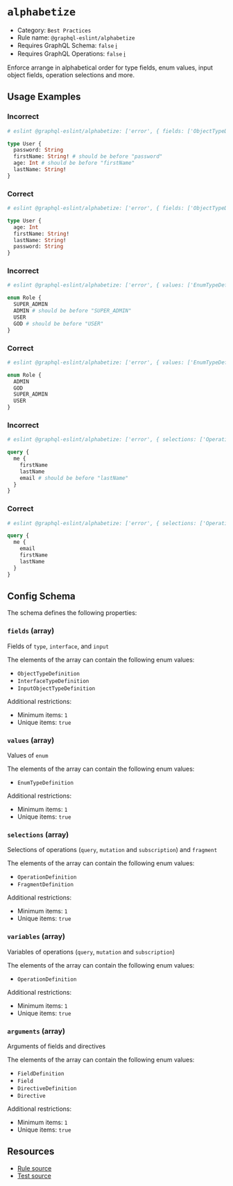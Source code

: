 # `alphabetize`

- Category: `Best Practices`
- Rule name: `@graphql-eslint/alphabetize`
- Requires GraphQL Schema: `false` [ℹ️](../../README.md#extended-linting-rules-with-graphql-schema)
- Requires GraphQL Operations: `false` [ℹ️](../../README.md#extended-linting-rules-with-siblings-operations)

Enforce arrange in alphabetical order for type fields, enum values, input object fields, operation selections and more.

## Usage Examples

### Incorrect

```graphql
# eslint @graphql-eslint/alphabetize: ['error', { fields: ['ObjectTypeDefinition'] }]

type User {
  password: String
  firstName: String! # should be before "password"
  age: Int # should be before "firstName"
  lastName: String!
}
```

### Correct

```graphql
# eslint @graphql-eslint/alphabetize: ['error', { fields: ['ObjectTypeDefinition'] }]

type User {
  age: Int
  firstName: String!
  lastName: String!
  password: String
}
```

### Incorrect

```graphql
# eslint @graphql-eslint/alphabetize: ['error', { values: ['EnumTypeDefinition'] }]

enum Role {
  SUPER_ADMIN
  ADMIN # should be before "SUPER_ADMIN"
  USER
  GOD # should be before "USER"
}
```

### Correct

```graphql
# eslint @graphql-eslint/alphabetize: ['error', { values: ['EnumTypeDefinition'] }]

enum Role {
  ADMIN
  GOD
  SUPER_ADMIN
  USER
}
```

### Incorrect

```graphql
# eslint @graphql-eslint/alphabetize: ['error', { selections: ['OperationDefinition'] }]

query {
  me {
    firstName
    lastName
    email # should be before "lastName"
  }
}
```

### Correct

```graphql
# eslint @graphql-eslint/alphabetize: ['error', { selections: ['OperationDefinition'] }]

query {
  me {
    email
    firstName
    lastName
  }
}
```

## Config Schema

The schema defines the following properties:

### `fields` (array)

Fields of `type`, `interface`, and `input`

The elements of the array can contain the following enum values:

- `ObjectTypeDefinition`
- `InterfaceTypeDefinition`
- `InputObjectTypeDefinition`

Additional restrictions:

* Minimum items: `1`
* Unique items: `true`

### `values` (array)

Values of `enum`

The elements of the array can contain the following enum values:

- `EnumTypeDefinition`

Additional restrictions:

* Minimum items: `1`
* Unique items: `true`

### `selections` (array)

Selections of operations (`query`, `mutation` and `subscription`) and `fragment`

The elements of the array can contain the following enum values:

- `OperationDefinition`
- `FragmentDefinition`

Additional restrictions:

* Minimum items: `1`
* Unique items: `true`

### `variables` (array)

Variables of operations (`query`, `mutation` and `subscription`)

The elements of the array can contain the following enum values:

- `OperationDefinition`

Additional restrictions:

* Minimum items: `1`
* Unique items: `true`

### `arguments` (array)

Arguments of fields and directives

The elements of the array can contain the following enum values:

- `FieldDefinition`
- `Field`
- `DirectiveDefinition`
- `Directive`

Additional restrictions:

* Minimum items: `1`
* Unique items: `true`

## Resources

- [Rule source](../../packages/plugin/src/rules/alphabetize.ts)
- [Test source](../../packages/plugin/tests/alphabetize.spec.ts)
